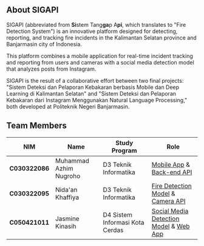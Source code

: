 ## About SIGAPI
SIGAPI (abbreviated from **Si**stem Tang**ga**p A**pi**, which translates to "Fire Detection System") is an innovative platform designed for detecting, reporting, and tracking fire incidents in the Kalimantan Selatan province and Banjarmasin city of Indonesia. 

This platform combines a mobile application for real-time incident tracking and reporting from users and cameras with a social media detection model that analyzes posts from Instagram. 

SIGAPI is the result of a collaborative effort between two final projects: "Sistem Deteksi dan Pelaporan Kebakaran berbasis Mobile dan Deep Learning di Kalimantan Selatan" and "Sistem Deteksi dan Pelaporan Kebakaran dari Instagram Menggunakan Natural Language Processing," both developed at Politeknik Negeri Banjarmasin.


## Team Members
| NIM | Name | Study Program | Role |
| ---------------- | ------------------------ | ------------------ | ------------------------------------ |
| **C030322086** | Muhammad Azhim Nugroho | D3 Teknik Informatika  | [Mobile App](https://github.com/depelapi/mobile-app) & [Back-end API](https://github.com/depelapi/backend-api) |
| **C030322095** | Nida'an Khaffiya | D3 Teknik Informatika | [Fire Detection Model](#) & [Camera API](#) |
| **C050421011** | Jasmine Kinasih | D4 Sistem Informasi Kota Cerdas | [Social Media Detection Model](#) & [Web App](#) |
